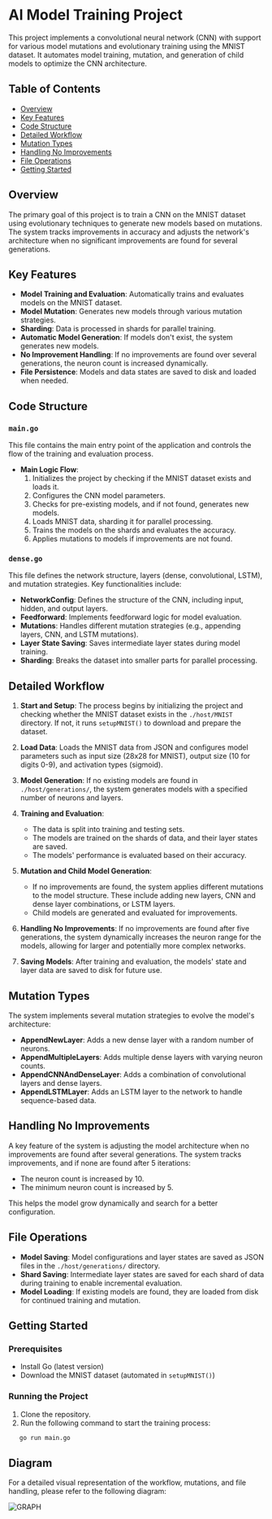 # AI Model Training Project

This project implements a convolutional neural network (CNN) with support for various model mutations and evolutionary training using the MNIST dataset. It automates model training, mutation, and generation of child models to optimize the CNN architecture.

## Table of Contents

- [Overview](#overview)
- [Key Features](#key-features)
- [Code Structure](#code-structure)
- [Detailed Workflow](#detailed-workflow)
- [Mutation Types](#mutation-types)
- [Handling No Improvements](#handling-no-improvements)
- [File Operations](#file-operations)
- [Getting Started](#getting-started)

## Overview

The primary goal of this project is to train a CNN on the MNIST dataset using evolutionary techniques to generate new models based on mutations. The system tracks improvements in accuracy and adjusts the network's architecture when no significant improvements are found for several generations.

## Key Features

- **Model Training and Evaluation**: Automatically trains and evaluates models on the MNIST dataset.
- **Model Mutation**: Generates new models through various mutation strategies.
- **Sharding**: Data is processed in shards for parallel training.
- **Automatic Model Generation**: If models don't exist, the system generates new models.
- **No Improvement Handling**: If no improvements are found over several generations, the neuron count is increased dynamically.
- **File Persistence**: Models and data states are saved to disk and loaded when needed.

## Code Structure

### `main.go`

This file contains the main entry point of the application and controls the flow of the training and evaluation process.

- **Main Logic Flow**:
  1. Initializes the project by checking if the MNIST dataset exists and loads it.
  2. Configures the CNN model parameters.
  3. Checks for pre-existing models, and if not found, generates new models.
  4. Loads MNIST data, sharding it for parallel processing.
  5. Trains the models on the shards and evaluates the accuracy.
  6. Applies mutations to models if improvements are not found.

### `dense.go`

This file defines the network structure, layers (dense, convolutional, LSTM), and mutation strategies. Key functionalities include:

- **NetworkConfig**: Defines the structure of the CNN, including input, hidden, and output layers.
- **Feedforward**: Implements feedforward logic for model evaluation.
- **Mutations**: Handles different mutation strategies (e.g., appending layers, CNN, and LSTM mutations).
- **Layer State Saving**: Saves intermediate layer states during model training.
- **Sharding**: Breaks the dataset into smaller parts for parallel processing.

## Detailed Workflow

1. **Start and Setup**: The process begins by initializing the project and checking whether the MNIST dataset exists in the `./host/MNIST` directory. If not, it runs `setupMNIST()` to download and prepare the dataset.
   
2. **Load Data**: Loads the MNIST data from JSON and configures model parameters such as input size (28x28 for MNIST), output size (10 for digits 0-9), and activation types (sigmoid).

3. **Model Generation**: If no existing models are found in `./host/generations/`, the system generates models with a specified number of neurons and layers.

4. **Training and Evaluation**:
   - The data is split into training and testing sets.
   - The models are trained on the shards of data, and their layer states are saved.
   - The models' performance is evaluated based on their accuracy.

5. **Mutation and Child Model Generation**: 
   - If no improvements are found, the system applies different mutations to the model structure. These include adding new layers, CNN and dense layer combinations, or LSTM layers.
   - Child models are generated and evaluated for improvements.
   
6. **Handling No Improvements**: If no improvements are found after five generations, the system dynamically increases the neuron range for the models, allowing for larger and potentially more complex networks.

7. **Saving Models**: After training and evaluation, the models' state and layer data are saved to disk for future use.

## Mutation Types

The system implements several mutation strategies to evolve the model's architecture:

- **AppendNewLayer**: Adds a new dense layer with a random number of neurons.
- **AppendMultipleLayers**: Adds multiple dense layers with varying neuron counts.
- **AppendCNNAndDenseLayer**: Adds a combination of convolutional layers and dense layers.
- **AppendLSTMLayer**: Adds an LSTM layer to the network to handle sequence-based data.

## Handling No Improvements

A key feature of the system is adjusting the model architecture when no improvements are found after several generations. The system tracks improvements, and if none are found after 5 iterations:
- The neuron count is increased by 10.
- The minimum neuron count is increased by 5.

This helps the model grow dynamically and search for a better configuration.

## File Operations

- **Model Saving**: Model configurations and layer states are saved as JSON files in the `./host/generations/` directory.
- **Shard Saving**: Intermediate layer states are saved for each shard of data during training to enable incremental evaluation.
- **Model Loading**: If existing models are found, they are loaded from disk for continued training and mutation.

## Getting Started

### Prerequisites

- Install Go (latest version)
- Download the MNIST dataset (automated in `setupMNIST()`)

### Running the Project

1. Clone the repository.
2. Run the following command to start the training process:
   
```bash
   go run main.go
```

## Diagram

For a detailed visual representation of the workflow, mutations, and file handling, please refer to the following diagram:

![GRAPH](./diagram.png)